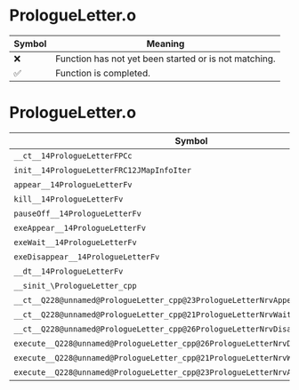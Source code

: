 # PrologueLetter.o
| Symbol | Meaning 
| ------------- | ------------- 
| :x: | Function has not yet been started or is not matching. 
| :white_check_mark: | Function is completed. 


# PrologueLetter.o
| Symbol | Decompiled? |
| ------------- | ------------- |
| `__ct__14PrologueLetterFPCc` | :x: |
| `init__14PrologueLetterFRC12JMapInfoIter` | :x: |
| `appear__14PrologueLetterFv` | :x: |
| `kill__14PrologueLetterFv` | :x: |
| `pauseOff__14PrologueLetterFv` | :x: |
| `exeAppear__14PrologueLetterFv` | :x: |
| `exeWait__14PrologueLetterFv` | :x: |
| `exeDisappear__14PrologueLetterFv` | :x: |
| `__dt__14PrologueLetterFv` | :x: |
| `__sinit_\PrologueLetter_cpp` | :x: |
| `__ct__Q228@unnamed@PrologueLetter_cpp@23PrologueLetterNrvAppearFv` | :x: |
| `__ct__Q228@unnamed@PrologueLetter_cpp@21PrologueLetterNrvWaitFv` | :x: |
| `__ct__Q228@unnamed@PrologueLetter_cpp@26PrologueLetterNrvDisappearFv` | :x: |
| `execute__Q228@unnamed@PrologueLetter_cpp@26PrologueLetterNrvDisappearCFP5Spine` | :x: |
| `execute__Q228@unnamed@PrologueLetter_cpp@21PrologueLetterNrvWaitCFP5Spine` | :x: |
| `execute__Q228@unnamed@PrologueLetter_cpp@23PrologueLetterNrvAppearCFP5Spine` | :x: |
